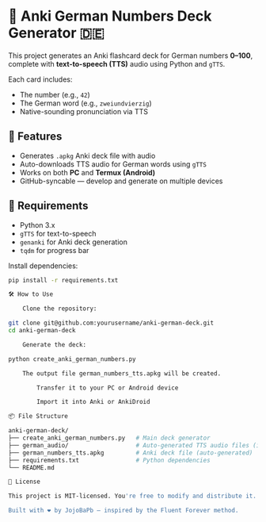 # 🧠 Anki German Numbers Deck Generator 🇩🇪

This project generates an Anki flashcard deck for German numbers **0–100**, complete with **text-to-speech (TTS)** audio using Python and `gTTS`.

Each card includes:
- The number (e.g., `42`)
- The German word (e.g., `zweiundvierzig`)
- Native-sounding pronunciation via TTS

## 🚀 Features

- Generates `.apkg` Anki deck file with audio
- Auto-downloads TTS audio for German words using `gTTS`
- Works on both **PC** and **Termux (Android)**
- GitHub-syncable — develop and generate on multiple devices

## 🧰 Requirements

- Python 3.x
- `gTTS` for text-to-speech
- `genanki` for Anki deck generation
- `tqdm` for progress bar

Install dependencies:

```bash
pip install -r requirements.txt

🛠️ How to Use

    Clone the repository:

git clone git@github.com:yourusername/anki-german-deck.git
cd anki-german-deck

    Generate the deck:

python create_anki_german_numbers.py

    The output file german_numbers_tts.apkg will be created.

        Transfer it to your PC or Android device

        Import it into Anki or AnkiDroid

📦 File Structure

anki-german-deck/
├── create_anki_german_numbers.py   # Main deck generator
├── german_audio/                   # Auto-generated TTS audio files (ignored in Git)
├── german_numbers_tts.apkg         # Anki deck file (auto-generated)
├── requirements.txt                # Python dependencies
└── README.md

📄 License

This project is MIT-licensed. You're free to modify and distribute it.

Built with ❤️ by JojoBaPb — inspired by the Fluent Forever method.
